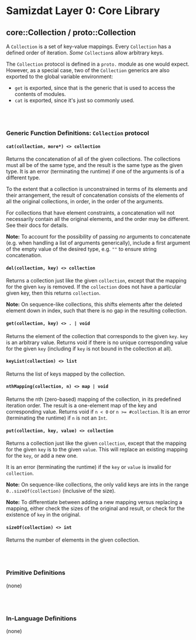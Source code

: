 Samizdat Layer 0: Core Library
==============================

core::Collection / proto::Collection
------------------------------------

A `Collection` is a set of key-value mappings. Every `Collection` has
a defined order of iteration. *Some* `Collection`s allow arbitrary
keys.

The `Collection` protocol is defined in a `proto.` module as one
would expect. However, as a special case, two of the `Collection` generics
are also exported to the global variable environment:

* `get` is exported, since that is the generic that is used to access
  the contents of modules.
* `cat` is exported, since it's just so commonly used.

<br><br>
### Generic Function Definitions: `Collection` protocol

#### `cat(collection, more*) <> collection`

Returns the concatenation of all of the given collections. The collections
must all be of the same type, and the result is the same type as the given
type. It is an error (terminating the runtime) if one of the arguments is
of a different type.

To the extent that a collection is unconstrained in terms of its
elements and their arrangement, the result of concatenation consists
of the elements of all the original collections, in order, in the order
of the arguments.

For collections that have element constraints, a concatenation will
not necessarily contain all the original elements, and the order may
be different. See their docs for details.

**Note:** To account for the possibility of passing *no* arguments to
concatenate (e.g. when handling a list of arguments generically), include
a first argument of the empty value of the desired type, e.g.
`""` to ensure string concatenation.

#### `del(collection, key) <> collection`

Returns a collection just like the given `collection`, except that
the mapping for the given `key` is removed. If the `collection`
does not have a particular given key, then this returns `collection`.

**Note:** On sequence-like collections, this shifts elements after the
deleted element down in index, such that there is no gap in the resulting
collection.

#### `get(collection, key) <> . | void`

Returns the element of the collection that corresponds to the given
`key`. `key` is an arbitrary value. Returns void if there is no unique
corresponding value for the given `key` (including if `key` is not
bound in the collection at all).

#### `keyList(collection) <> list`

Returns the list of keys mapped by the collection.

#### `nthMapping(collection, n) <> map | void`

Returns the nth (zero-based) mapping of the collection, in its predefined
iteration order. The result is a one-element map of the key and corresponding
value. Returns void if `n < 0` or `n >= #collection`. It is an error
(terminating the runtime) if `n` is not an `Int`.

#### `put(collection, key, value) <> collection`

Returns a collection just like the given `collection`, except that
the mapping for the given `key` is to the given `value`. This will
replace an existing mapping for the `key`, or add a new one.

It is an error (terminating the runtime) if the `key` or `value` is
invalid for `collection`.

**Note:** On sequence-like collections, the only valid keys are ints
in the range `0..sizeOf(collection)` (inclusive of the size).

**Note:** To differentiate between adding a new mapping versus replacing
a mapping, either check the sizes of the original and result, or
check for the existence of `key` in the original.

#### `sizeOf(collection) <> int`

Returns the number of elements in the given collection.


<br><br>
### Primitive Definitions

(none)


<br><br>
### In-Language Definitions

(none)
